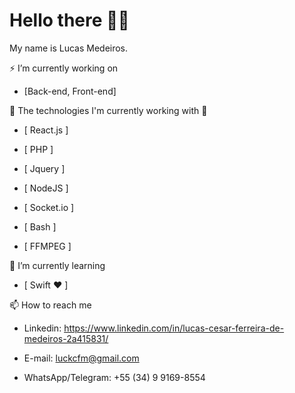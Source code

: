 # Hello there 👨‍💻️

My name is Lucas Medeiros.

⚡ I’m currently working on 

* [Back-end, Front-end]

🔭 The technologies I'm currently working with 🌱

* [ React.js ]

* [ PHP ]

* [ Jquery ]

* [ NodeJS ]

* [ Socket.io ]

* [ Bash ]

* [ FFMPEG ]


🌱 I’m currently learning

* [ Swift ❤️ ]

📫 How to reach me

* Linkedin: https://www.linkedin.com/in/lucas-cesar-ferreira-de-medeiros-2a415831/

* E-mail: luckcfm@gmail.com

* WhatsApp/Telegram: +55 (34) 9 9169-8554

